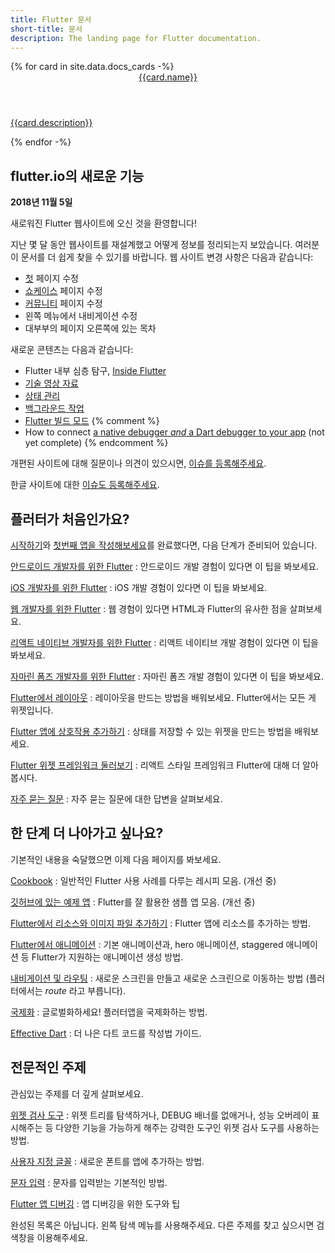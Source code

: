 ```yaml
---
title: Flutter 문서
short-title: 문서
description: The landing page for Flutter documentation.
---
```


<div class="card-deck">
{% for card in site.data.docs_cards -%}
  <a class="card" href="{{card.url}}">
    <div class="card-body">
      <header class="card-title">{{card.name}}</header>
      <p class="card-text">{{card.description}}</p>
    </div>
  </a>
{% endfor -%}
</div>

## flutter.io의 새로운 기능

**2018년 11월 5일**

새로워진 Flutter 웹사이트에 오신 것을 환영합니다!

지난 몇 달 동안 웹사이트를 재설계했고 어떻게 정보를 정리되는지 보았습니다.
여러분이 문서를 더 쉽게 찾을 수 있기를 바랍니다.
웹 사이트 변경 사항은 다음과 같습니다: 

* [첫](/) 페이지 수정
* [쇼케이스](/showcase) 페이지 수정
* [커뮤니티](/community) 페이지 수정
* 왼쪽 메뉴에서 내비게이션 수정
* 대부부의 페이지 오른쪽에 있는 목차

새로운 콘텐츠는 다음과 같습니다:

* Flutter 내부 심층 탐구,
  [Inside Flutter](/docs/resources/inside-flutter)
* [기술 영상 자료](/docs/resources/videos)
* [상태 관리](/docs/development/data-and-backend/state-mgmt)
* [백그라운드 작업](/docs/development/packages-and-plugins/background-processes)
* [Flutter 빌드 모드](/docs/testing/build-modes)
{% comment %}
* How to connect [a native debugger _and_
  a Dart debugger to your app](/docs/testing/oem-debuggers)
  (not yet complete)
{% endcomment %}

개편된 사이트에 대해 질문이나 의견이 있으시면, 
[이슈를 등록해주세요]({{site.repo.this}}/issues).

한글 사이트에 대한 [이슈도 등록해주세요](https://github.com/bro-jo/website/pulls).

## 플러터가 처음인가요?

[시작하기](/docs/get-started/install)와
 [첫번째 앱을 작성해보세요](/docs/get-started/codelab)를 완료했다면, 
다음 단계가 준비되어 있습니다.

[안드로이드 개발자를 위한 Flutter](/docs/get-started/flutter-for/android-devs)
: 안드로이드 개발 경험이 있다면 이 팁을 봐보세요.

[iOS 개발자를 위한 Flutter](/docs/get-started/flutter-for/ios-devs)
: iOS 개발 경험이 있다면 이 팁을 봐보세요.

[웹 개발자를 위한 Flutter](/docs/get-started/flutter-for/web-devs)
: 웹 경험이 있다면 HTML과 Flutter의 유사한 점을 살펴보세요.

[리액트 네이티브 개발자를 위한 Flutter](/docs/get-started/flutter-for/react-native-devs)
: 리액트 네이티브 개발 경험이 있다면 이 팁을 봐보세요.

[자마린 폼즈 개발자를 위한 Flutter](/docs/get-started/flutter-for/xamarin-forms-devs)
: 자마린 폼즈 개발 경험이 있다면 이 팁을 봐보세요.

[Flutter에서 레이아웃](/docs/development/ui/layout)
: 레이아웃을 만드는 방법을 배워보세요. Flutter에서는 모든 게 위젯입니다.

[Flutter 앱에 상호작용 추가하기](/docs/development/ui/interactive)
: 상태를 저장할 수 있는 위젯을 만드는 방법을 배워보세요.

[Flutter 위젯 프레임워크 둘러보기](/docs/development/ui/widgets-intro)
: 리액트 스타일 프레임워크 Flutter에 대해 더 알아봅시다.

[자주 묻는 질문](/docs/resources/faq)
: 자주 묻는 질문에 대한 답변을 살펴보세요.


## 한 단계 더 나아가고 싶나요?

기본적인 내용을 숙달했으면 이제 다음 페이지를 봐보세요.

[Cookbook](/docs/cookbook)
: 일반적인 Flutter 사용 사례를 다루는 레시피 모음. (개선 중)

[깃허브에 있는 예제 앱](https://github.com/flutter/samples/blob/master/INDEX.md)
: Flutter를 잘 활용한 샘플 앱 모음. (개선 중)

[Flutter에서 리소스와 이미지 파일 추가하기](/docs/development/ui/assets-and-images)
: Flutter 앱에 리소스를 추가하는 방법.

[Flutter에서 애니메이션](/docs/development/ui/animations)
: 기본 애니메이션과, hero 애니메이션, staggered 애니메이션 등 Flutter가 지원하는 애니메이션 생성 방법.

[내비게이션 및 라우팅](/docs/development/ui/navigation)
: 새로운 스크린을 만들고 새로운 스크린으로 이동하는 방법 (플러터에서는 _route_ 라고 부릅니다).

[국제화](/docs/development/accessibility-and-localization/internationalization)
: 글로벌화하세요! 플러터앱을 국제화하는 방법.

[Effective Dart](https://www.dartlang.org/guides/language/effective-dart)
: 더 나은 다트 코드를 작성법 가이드.

## 전문적인 주제

관심있는 주제를 더 깊게 살펴보세요.

[위젯 검사 도구](/docs/development/tools/inspector)
: 위젯 트리를 탐색하거나, DEBUG 배너를 없애거나, 성능 오버레이 표시해주는 등 다양한 기능을 가능하게 해주는 강력한 도구인 위젯 검사 도구를 사용하는 방법.

[사용자 지정 글꼴](/docs/cookbook/design/fonts)
: 새로운 폰트를 앱에 추가하는 방법.

[문자 입력](/docs/cookbook/forms/text-input)
: 문자를 입력받는 기본적인 방법.

[Flutter 앱 디버깅](/docs/testing/debugging)
: 앱 디버깅을 위한 도구와 팁

완성된 목록은 아닙니다.
왼쪽 탐색 메뉴를 사용해주세요. 다른 주제를 찾고 싶으시면 검색창을 이용해주세요. 
